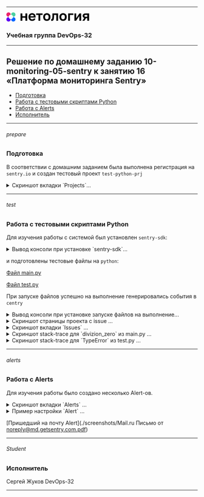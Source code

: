 
---
<img src="Netology.png" height="24px"/>

### Учебная группа DevOps-32

---

## Решение по домашнему заданию 10-monitoring-05-sentry к занятию 16 «Платформа мониторинга Sentry»


- [Подготовка](#prepare)
- [Работа с тестовыми скриптами Python](#test)
- [Работа с Alerts](#alerts)
- [Исполнитель](#student)

---

###### prepare
### Подготовка

 В соответствии с домашним заданием была выполнена регистрация на `sentry.io` и создан тестовый проект `test-python-prj`

<details>
    <summary> Cкриншот вкладки `Projects`...  </summary>

![](./screenshots/projects.png)

</details>

---

###### test
### Работа с тестовыми скриптами Python

Для изучения работы с системой был установлен `sentry-sdk`:  

<details>
    <summary> Вывод консоли при установке `sentry-sdk`...  </summary>

```
beatl@Sirius:~/mnt-homeworks$ pip install --upgrade sentry-sdk
Defaulting to user installation because normal site-packages is not writeable
Collecting sentry-sdk
  Downloading sentry_sdk-1.35.0-py2.py3-none-any.whl (248 kB)
     ━━━━━━━━━━━━━━━━━━━━━━━━━━━━━━━━━━━━━━━━ 248.6/248.6 KB 1.9 MB/s eta 0:00:00
Requirement already satisfied: certifi in /usr/lib/python3/dist-packages (from sentry-sdk) (2020.6.20)
Collecting urllib3>=1.26.11
  Downloading urllib3-2.1.0-py3-none-any.whl (104 kB)
     ━━━━━━━━━━━━━━━━━━━━━━━━━━━━━━━━━━━━━━━━ 104.6/104.6 KB 7.3 MB/s eta 0:00:00
Installing collected packages: urllib3, sentry-sdk
Successfully installed sentry-sdk-1.35.0 urllib3-2.1.0
```

</details>

и подготовлены тестовые файлы на `python`:

[Файл main.py](./main.py)

[Файл test.py](./test.py)

При запуске файлов успешно на выполнение генерировались события в `centry`

<details>
    <summary> Вывод консоли при установке запуске файлов на выполнение...  </summary>

```
beatl@Sirius:~/mnt-homeworks$ python3 main.py
Traceback (most recent call last):
  File "/home/beatl/mnt-homeworks/main.py", line 17, in <module>
    divizion_zero = 1/0
ZeroDivisionError: division by zero
Sentry is attempting to send 2 pending events
Waiting up to 2 seconds
Press Ctrl-C to quit

beatl@Sirius:~/mnt-homeworks$ python3 main.py
Traceback (most recent call last):
  File "/home/beatl/mnt-homeworks/main.py", line 18, in <module>
    unknown_function_call()
NameError: name 'unknown_function_call' is not defined
Sentry is attempting to send 2 pending events
Waiting up to 2 seconds
Press Ctrl-C to quit

beatl@Sirius:~/mnt-homeworks$ python3 test.py
One is selected.
Two is selected.
Another is selected.
Traceback (most recent call last):
  File "/home/beatl/mnt-homeworks/test.py", line 28, in <module>
    test_function(1, 15)
TypeError: test_function() takes 1 positional argument but 2 were given
Sentry is attempting to send 2 pending events
Waiting up to 2 seconds
Press Ctrl-C to quit
```

</details>

<details>
    <summary> Cкриншот страницы проекта с issue ...  </summary>

![](./screenshots/prjdet.png)

</details>

<details>
    <summary> Cкриншот вкладки `Issues` ...  </summary>

![](./screenshots/issue.png)

</details>

<details>
    <summary> Cкриншот stack-trace для `divizion_zero` из main.py ...  </summary>

![](./screenshots/stack.png)

</details>

<details>
    <summary> Cкриншот stack-trace для `TypeError` из test.py ...  </summary>

![](./screenshots/typeerr.png)

</details>

---

###### alerts
### Работа c Alerts

Для изучения работы было создано несколько Alert-ов.

<details>
    <summary> Cкриншот вкладки `Alerts` ...  </summary>

![](./screenshots/alerts.png)

</details>

<details>
    <summary> Пример настройки `Alert` ...  </summary>

![](./screenshots/alertset.png)

</details>

[Пришедший на почту Alert](./screenshots/Mail.ru Письмо от noreply@md.getsentry.com.pdf)

---

###### Student
### Исполнитель

Сергей Жуков DevOps-32

---
